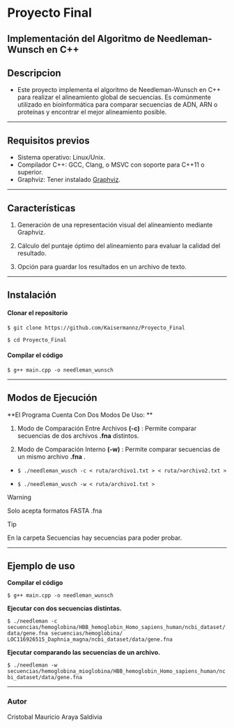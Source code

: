 # Proyecto Final
## Implementación del Algoritmo de Needleman-Wunsch en C++

## Descripcion 
- Este proyecto implementa el algoritmo de Needleman-Wunsch en C++ para realizar el alineamiento global de secuencias. Es comúnmente utilizado en bioinformática para comparar secuencias de ADN, ARN o proteínas y encontrar el mejor alineamiento posible.

------------

## Requisitos previos
- Sistema operativo: Linux/Unix.
- Compilador C++: GCC, Clang, o MSVC con soporte para C++11 o superior.
- Graphviz: Tener instalado [Graphviz](http://graphviz.org/ "Graphviz").

------------
## Características

1. Generación de una representación visual del alineamiento mediante Graphviz.
   
2. Cálculo del puntaje óptimo del alineamiento para evaluar la calidad del resultado.
   
3. Opción para guardar los resultados en un archivo de texto.

------------


## Instalación
#### Clonar el repositorio
`$ git clone https://github.com/Kaisermannz/Proyecto_Final`

`$ cd Proyecto_Final `

#### Compilar el código
`$ g++ main.cpp -o needleman_wunsch`

------------

## Modos de Ejecución

**El Programa Cuenta Con Dos Modos De Uso: **
1. Modo de Comparación Entre Archivos **(-c)** : Permite comparar secuencias de dos archivos **.fna** distintos.

2. Modo de Comparación Interno **(-w)** : Permite comparar secuencias de un mismo archivo **.fna** .

- `$ ./needleman_wusch -c < ruta/archivo1.txt > < ruta/>archivo2.txt >`

- `$ ./needleman_wusch -w < ruta/archivo1.txt >`

> [!WARNING]
> Solo acepta formatos FASTA .fna

> [!TIP]
> En la carpeta Secuencias hay secuencias para poder probar.

------------

## Ejemplo de uso

**Compilar el código**

`$ g++ main.cpp -o needleman_wunsch`

**Ejecutar con dos secuencias distintas.**

`$ ./needleman -c secuencias/hemoglobina/HBB_hemoglobin_Homo_sapiens_human/ncbi_dataset/data/gene.fna secuencias/hemoglobina/ LOC116926515_Daphnia_magna/ncbi_dataset/data/gene.fna`

**Ejecutar comparando las secuencias de un archivo.**

`$ ./needleman -w secuencias/hemoglobina_mioglobina/HBB_hemoglobin_Homo_sapiens_human/ncbi_dataset/data/gene.fna`

------------


### Autor 
Cristobal Mauricio Araya Saldivia




